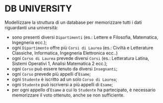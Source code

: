 DB UNIVERSITY
===
Modellizzare la struttura di un database per memorizzare tutti i dati riguardanti una università:<br>
- sono presenti diversi `Dipartimenti` (es.: Lettere e Filosofia, Matematica, Ingegneria ecc.);<br>
- ogni `Dipartimento` offre più `Corsi di Laurea` (es.: Civiltà e Letterature Classiche, Informatica, Ingegneria Elettronica ecc..)<br>
- ogni `Corso di Laurea` prevede diversi `Corsi` (es.: Letteratura Latina, Sistemi Operativi 1, Analisi Matematica 2 ecc.);<br>
- ogni `Corso` può essere tenuto da diversi `Insegnanti`;<br>
- ogni `Corso` prevede più appelli d’`Esame`;<br>
- ogni `Studente` è iscritto ad un solo `Corso di Laurea`;<br>
- ogni `Studente` può iscriversi a più appelli di `Esame`;<br>
- per ogni appello d’`Esame` a cui lo `Studente` ha partecipato, è necessario memorizzare il voto ottenuto, anche se non sufficiente.<br>